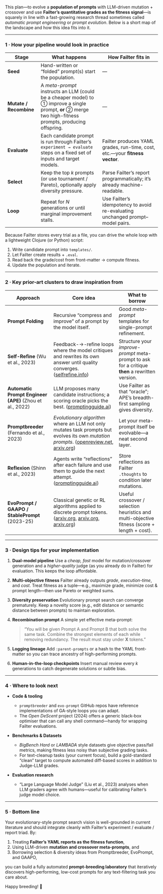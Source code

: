 This plan—to evolve a **population of prompts** with LLM-driven mutation +
crossover and use **Failter’s quantitative grades as the fitness signal**—is
squarely in line with a fast-growing research thread sometimes called *automatic
prompt engineering* or *prompt evolution*. Below is a short map of the landscape
and how this idea fits into it.

---

### 1 · How your pipeline would look in practice

| Stage                  | What happens                                                                                                                                            | How Failter fits in                                                            |
| ---------------------- | ------------------------------------------------------------------------------------------------------------------------------------------------------- | ------------------------------------------------------------------------------ |
| **Seed**               | Hand-written or “folded” prompt(s) start the population.                                                                                                | —                                                                              |
| **Mutate / Recombine** | A *meta-prompt* instructs an LLM (could be a cheaper model) to ① improve a single prompt, **or** ② merge two high-fitness prompts, producing offspring. | —                                                                              |
| **Evaluate**           | Each candidate prompt is run through Failter’s `experiment → evaluate` steps on a fixed set of inputs and target models.                                | Failter produces YAML grades, run-time, cost, etc.—your **fitness vector**.    |
| **Select**             | Keep the top *k* prompts (or use tournament / Pareto), optionally apply diversity pressure.                                                             | Parse Failter’s report programmatically; it’s already machine-readable.        |
| **Loop**               | Repeat for *N* generations or until marginal improvement stalls.                                                                                        | Use Failter’s idempotency to avoid re-evaluating unchanged prompt–model pairs. |

Because Failter stores every trial as a file, you can drive the whole loop with a lightweight Clojure (or Python) script:

1. Write candidate prompt into `templates/`.
2. Let Failter create results + `.eval`.
3. Read back the grade/cost from front-matter → compute fitness.
4. Update the population and iterate.

---

### 2 · Key prior-art clusters to draw inspiration from

| Approach                                                | Core idea                                                                                                                                         | What to borrow                                                                                  |
| ------------------------------------------------------- | ------------------------------------------------------------------------------------------------------------------------------------------------- | ----------------------------------------------------------------------------------------------- |
| **Prompt Folding**                                      | Recursive “compress and improve” of a prompt by the model itself.                                                                                 | Good *meta-prompt* templates for single-prompt refinement.                                      |
| **Self-Refine** (Wu et al., 2023)                       | Feedback-→-refine loops where the model critiques and rewrites its own answer until quality converges. ([selfrefine.info][1])                     | Structure your *improve-prompt* meta-prompt to ask for a critique **then** a rewritten version. |
| **Automatic Prompt Engineer (APE)** (Zhou et al., 2022) | LLM proposes many candidate instructions; a scoring oracle picks the best. ([promptingguide.ai][2])                                               | Use Failter as that “oracle”; APE’s breadth-first sampling gives diversity.                     |
| **Promptbreeder** (Fernando et al., 2023)               | *Evolutionary algorithm* where an LLM not only mutates task prompts but evolves its own *mutation prompts*. ([openreview.net][3], [arxiv.org][4]) | Let your meta-prompt itself be evolvable—a neat second layer.                                   |
| **Reflexion** (Shinn et al., 2023)                      | Agents write “reflections” after each failure and use them to guide the next attempt. ([promptingguide.ai][5])                                    | Store reflections as Failter `.thoughts` to condition later mutations.                          |
| **EvoPrompt / GAAPO / StablePrompt** (2023-25)          | Classical genetic or RL algorithms applied to discrete prompt tokens. ([arxiv.org][6], [arxiv.org][7], [arxiv.org][8])                            | Useful crossover / selection heuristics and multi-objective fitness (score + length + cost).    |

---

### 3 · Design tips for your implementation

1. **Dual-model pipeline**
   Use a *cheap, fast* model for mutation/crossover generation and a *higher-quality* judge (as you already do in Failter) for evaluation. This keeps the loop affordable.

2. **Multi-objective fitness**
   Failter already outputs *grade*, *execution-time*, and *cost*. Treat fitness as a tuple—e.g., maximize grade, minimize cost & prompt length—then use Pareto or weighted sums.

3. **Diversity preservation**
   Evolutionary prompt search can converge prematurely. Keep a novelty score (e.g., edit distance or semantic distance between prompts) to maintain exploration.

4. **Recombination prompt**
   A simple yet effective meta-prompt:

   > “You will be given Prompt A and Prompt B that both solve the same task.
   > Combine the strongest elements of each while removing redundancy.
   > The result must stay under **X** tokens.”

5. **Logging lineage**
   Add `:parent-prompts` or a hash to the YAML front-matter so you can trace ancestry of high-performing prompts.

6. **Human-in-the-loop checkpoints**
   Insert manual review every *k* generations to catch degenerate solutions or subtle bias.

---

### 4 · Where to look next

* **Code & tooling**

  * `promptbreeder` and `evo-prompt` GitHub repos have reference implementations of GA-style loops you can adapt.
  * The *Open DeScent* project (2024) offers a generic black-box optimiser that can call any shell command—handy for wrapping Failter evaluations.

* **Benchmarks & Datasets**

  * *BigBench Hard* or *LAMBADA* style datasets give objective pass/fail metrics, making fitness less noisy than subjective grading tasks.
  * For text-cleanup tasks (your current focus), build a gold-standard “clean” target to compute automated diff-based scores in addition to Judge-LLM grades.

* **Evaluation research**

  * “Large Language Model Judge” (Liu et al., 2023) analyses when LLM graders agree with humans—useful for calibrating Failter’s judge model choice.

---

### 5 · Bottom line

Your evolutionary-style prompt search vision is well-grounded in current
literature and should integrate cleanly with Failter’s experiment / evaluate /
report triad. By:

1. Treating **Failter’s YAML reports as the fitness function**,
2. Using LLM-driven **mutation and crossover meta-prompts**, and
3. Borrowing selection & diversity ideas from Promptbreeder, EvoPrompt, and GAAPO,

you can build a fully automated **prompt-breeding laboratory** that iteratively
discovers high-performing, low-cost prompts for any text-filtering task you care
about.

Happy breeding! 🚀

[1]: https://selfrefine.info/?utm_source=chatgpt.com "Self-Refine: Iterative Refinement with Self-Feedback"
[2]: https://www.promptingguide.ai/techniques/ape?utm_source=chatgpt.com "Automatic Prompt Engineer (APE)"
[3]: https://openreview.net/forum?id=HKkiX32Zw1&utm_source=chatgpt.com "Self-Referential Self-Improvement via Prompt Evolution | OpenReview"
[4]: https://arxiv.org/abs/2309.16797?utm_source=chatgpt.com "Promptbreeder: Self-Referential Self-Improvement Via Prompt Evolution"
[5]: https://www.promptingguide.ai/techniques/reflexion?utm_source=chatgpt.com "Reflexion | Prompt Engineering Guide"
[6]: https://arxiv.org/abs/2309.08532?utm_source=chatgpt.com "EvoPrompt: Connecting LLMs with Evolutionary Algorithms Yields ..."
[7]: https://arxiv.org/html/2504.07157v3?utm_source=chatgpt.com "GAAPO: Genetic Algorithmic Applied to Prompt Optimization - arXiv"
[8]: https://arxiv.org/abs/2410.07652?utm_source=chatgpt.com "StablePrompt: Automatic Prompt Tuning using Reinforcement ... - arXiv"
